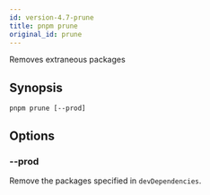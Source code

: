 ```yaml
---
id: version-4.7-prune
title: pnpm prune
original_id: prune
---
```


Removes extraneous packages

## Synopsis

```text
pnpm prune [--prod]
```

## Options

### --prod

Remove the packages specified in `devDependencies`.
